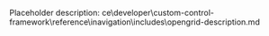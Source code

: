 Placeholder description: ce\developer\custom-control-framework\reference\inavigation\includes\opengrid-description.md